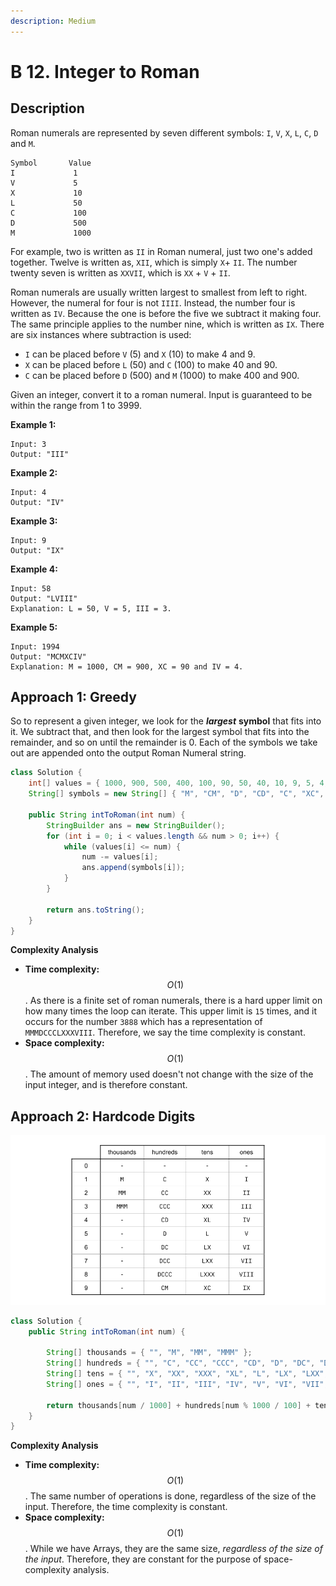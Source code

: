 ```yaml
---
description: Medium
---
```


# B 12. Integer to Roman

## Description

Roman numerals are represented by seven different symbols: `I`, `V`, `X`, `L`, `C`, `D` and `M`.

```text
Symbol       Value
I             1
V             5
X             10
L             50
C             100
D             500
M             1000
```

For example, two is written as `II` in Roman numeral, just two one's added together. Twelve is written as, `XII`, which is simply `X`+ `II`. The number twenty seven is written as `XXVII`, which is `XX` + `V` + `II`.

Roman numerals are usually written largest to smallest from left to right. However, the numeral for four is not `IIII`. Instead, the number four is written as `IV`. Because the one is before the five we subtract it making four. The same principle applies to the number nine, which is written as `IX`. There are six instances where subtraction is used:

* `I` can be placed before `V` \(5\) and `X` \(10\) to make 4 and 9. 
* `X` can be placed before `L` \(50\) and `C` \(100\) to make 40 and 90. 
* `C` can be placed before `D` \(500\) and `M` \(1000\) to make 400 and 900.

Given an integer, convert it to a roman numeral. Input is guaranteed to be within the range from 1 to 3999.

**Example 1:**

```text
Input: 3
Output: "III"
```

**Example 2:**

```text
Input: 4
Output: "IV"
```

**Example 3:**

```text
Input: 9
Output: "IX"
```

**Example 4:**

```text
Input: 58
Output: "LVIII"
Explanation: L = 50, V = 5, III = 3.
```

**Example 5:**

```text
Input: 1994
Output: "MCMXCIV"
Explanation: M = 1000, CM = 900, XC = 90 and IV = 4.
```

## Approach 1: Greedy

So to represent a given integer, we look for the _**largest**_ **symbol** that fits into it. We subtract that, and then look for the largest symbol that fits into the remainder, and so on until the remainder is 0. Each of the symbols we take out are appended onto the output Roman Numeral string.

```java
class Solution {
    int[] values = { 1000, 900, 500, 400, 100, 90, 50, 40, 10, 9, 5, 4, 1 };
    String[] symbols = new String[] { "M", "CM", "D", "CD", "C", "XC", "L", "XL", "X", "IX", "V", "IV", "I" };

    public String intToRoman(int num) {
        StringBuilder ans = new StringBuilder();
        for (int i = 0; i < values.length && num > 0; i++) {
            while (values[i] <= num) {
                num -= values[i];
                ans.append(symbols[i]);
            }
        }

        return ans.toString();
    }
}
```

**Complexity Analysis**

* **Time complexity:** $$O(1)$$. As there is a finite set of roman numerals, there is a hard upper limit on how many times the loop can iterate. This upper limit is `15` times, and it occurs for the number `3888` which has a representation of `MMMDCCCLXXXVIII`. Therefore, we say the time complexity is constant.
* **Space complexity:** $$O(1)$$. The amount of memory used doesn't not change with the size of the input integer, and is therefore constant.

## Approach 2: Hardcode Digits

![](../../../.gitbook/assets/image%20%2824%29.png)

```java
class Solution {
    public String intToRoman(int num) {

        String[] thousands = { "", "M", "MM", "MMM" };
        String[] hundreds = { "", "C", "CC", "CCC", "CD", "D", "DC", "DCC", "DCCC", "CM" };
        String[] tens = { "", "X", "XX", "XXX", "XL", "L", "LX", "LXX", "LXXX", "XC" };
        String[] ones = { "", "I", "II", "III", "IV", "V", "VI", "VII", "VIII", "IX" };

        return thousands[num / 1000] + hundreds[num % 1000 / 100] + tens[num % 100 / 10] + ones[num % 10];
    }
}
```

**Complexity Analysis**

* **Time complexity:** $$O(1)$$. The same number of operations is done, regardless of the size of the input. Therefore, the time complexity is constant.
* **Space complexity:** $$O(1)$$. While we have Arrays, they are the same size, _regardless of the size of the input_. Therefore, they are constant for the purpose of space-complexity analysis.

